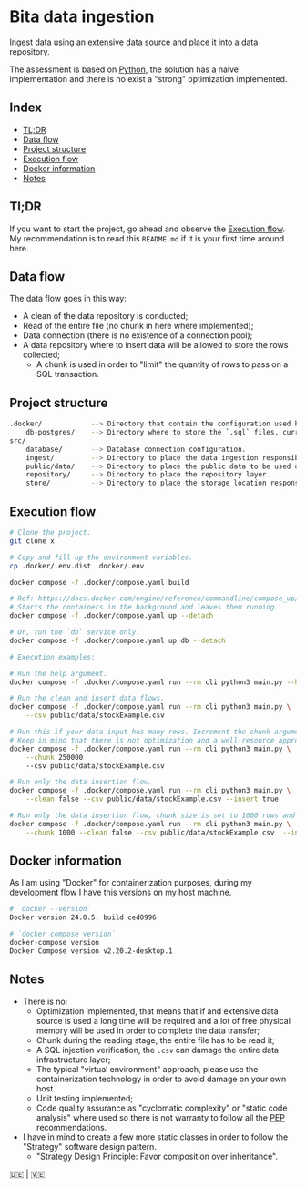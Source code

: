 # Bita data ingestion

Ingest data using an extensive data source and place it into a data repository.

The assessment is based on [Python](https://www.python.org), the solution has a naive
implementation and there is no exist a "strong" optimization implemented.

## Index

- [TL;DR](#tldr)
- [Data flow](#flow)
- [Project structure](#project-structure)
- [Execution flow](#execution-flow)
- [Docker information](#docker-information)
- [Notes](#notes)


## Tl;DR

If you want to start the project, go ahead and observe the [Execution flow](#execution-flow). My 
recommendation is to read this `README.md` if it is your first time around here.

## Data flow

The data flow goes in this way:

- A clean of the data repository is conducted;
- Read of the entire file (no chunk in here where implemented);
- Data connection (there is no existence of a connection pool);
- A data repository where to insert data will be allowed to store the rows collected;
    - A chunk is used in order to "limit" the quantity of rows to pass on a SQL transaction.

## Project structure

```bash
.docker/            --> Directory that contain the configuration used by "Docker".
    db-postgres/    --> Directory where to store the `.sql` files, currently a DML was created.
src/
    database/       --> Database connection configuration.
    ingest/         --> Directory to place the data ingestion responsibility.
    public/data/    --> Directory to place the public data to be used during the data ingestion.
    repository/     --> Directory to place the repository layer.
    store/          --> Directory to place the storage location responsibility.
```

## Execution flow

```bash
# Clone the project.
git clone x

# Copy and fill up the environment variables.
cp .docker/.env.dist .docker/.env

docker compose -f .docker/compose.yaml build

# Ref: https://docs.docker.com/engine/reference/commandline/compose_up/.
# Starts the containers in the background and leaves them running.
docker compose -f .docker/compose.yaml up --detach

# Or, run the `db` service only.
docker compose -f .docker/compose.yaml up db --detach

# Execution examples:

# Run the help argument.
docker compose -f .docker/compose.yaml run --rm cli python3 main.py --help

# Run the clean and insert data flows.
docker compose -f .docker/compose.yaml run --rm cli python3 main.py \
    --csv public/data/stockExample.csv

# Run this if your data input has many rows. Increment the chunk argument as you want.
# Keep in mind that there is not optimization and a well-resource approach is no implemented (yet).
docker compose -f .docker/compose.yaml run --rm cli python3 main.py \
    --chunk 250000
    --csv public/data/stockExample.csv

# Run only the data insertion flow.
docker compose -f .docker/compose.yaml run --rm cli python3 main.py \
    --clean false --csv public/data/stockExample.csv --insert true

# Run only the data insertion flow, chunk size is set to 1000 rows and handle the first 1000 rows.
docker compose -f .docker/compose.yaml run --rm cli python3 main.py \
    --chunk 1000 --clean false --csv public/data/stockExample.csv  --insert true --row-limit 1000
```

## Docker information

As I am using "Docker" for containerization purposes, during my development flow I have this
versions on my host machine.

```bash
# `docker --version`
Docker version 24.0.5, build ced0996

# `docker compose version`
docker-compose version
Docker Compose version v2.20.2-desktop.1
```

## Notes

- There is no:
    - Optimization implemented, that means that if and extensive data source is used a
        long time will be required and a lot of free physical memory will be used in order to
        complete the data transfer;
    - Chunk during the reading stage, the entire file has to be read it;
    - A SQL injection verification, the `.csv` can damage the entire data infrastructure layer;
    - The typical "virtual environment" approach, please use the containerization technology in 
        order to avoid damage on your own host.
    - Unit testing implemented;
    - Code quality assurance as "cyclomatic complexity" or "static code analysis" where used
        so there is not warranty to follow all the [PEP](https://peps.python.org/pep-0000/)
        recommendations.
- I have in mind to create a few more static classes in order to follow the "Strategy" software
design pattern.
    - "Strategy Design Principle: Favor composition over inheritance".

🇩🇪 | 🇻🇪
